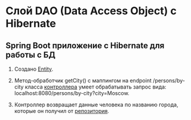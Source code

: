 # Слой DAO (Data Access Object) c Hibernate
##  Spring Boot приложение c Hibernate для работы с БД 

1. Создано [Entity](https://github.com/VioK0709/Data_Access_Object_Hibernate/blob/main/src/main/java/com/example/data_access_object_hibernate/entity/Persons.java).

2. Метод-обработчик getCity() с маппингом на endpoint /persons/by-city класса [контроллера](https://github.com/VioK0709/Data_Access_Object_Hibernate/blob/main/src/main/java/com/example/data_access_object_hibernate/controller/ControllerApp.java) умеет обрабатывать запрос вида: localhost:8080/persons/by-city?city=Moscow.

3. Контроллер возвращает данные человека по названию города, которые он получил от [репозитория](https://github.com/VioK0709/Data_Access_Object_Hibernate/blob/main/src/main/java/com/example/data_access_object_hibernate/repository/RepositoryApp.java).
